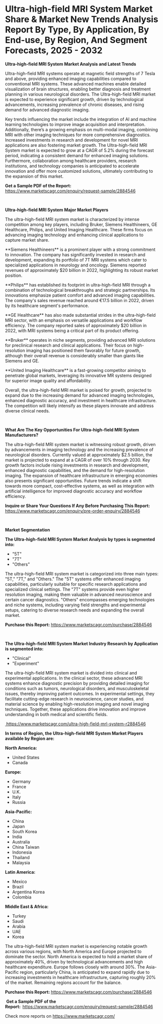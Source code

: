 <p><h1>Ultra-high-field MRl System Market Share & Market New Trends Analysis Report By Type, By Application, By End-use, By Region, And Segment Forecasts, 2025 - 2032</h1></p><p><strong>Ultra-high-field MRl System Market Analysis and Latest Trends</strong></p>
<p><p>Ultra-high-field MRI systems operate at magnetic field strengths of 7 Tesla and above, providing enhanced imaging capabilities compared to conventional MRI systems. These advanced machines enable detailed visualization of brain structures, enabling better diagnosis and treatment planning in various neurological disorders. The Ultra-high-field MRI market is expected to experience significant growth, driven by technological advancements, increasing prevalence of chronic diseases, and rising demand for advanced diagnostic imaging. </p><p>Key trends influencing the market include the integration of AI and machine learning technologies to improve image acquisition and interpretation. Additionally, there’s a growing emphasis on multi-modal imaging, combining MRI with other imaging techniques for more comprehensive diagnostics. Increased investments in research and development for novel MRI applications are also fostering market growth. The Ultra-high-field MRI System market is expected to grow at a CAGR of 5.2% during the forecast period, indicating a consistent demand for enhanced imaging solutions. Furthermore, collaboration among healthcare providers, research institutions, and technology companies is anticipated to accelerate innovation and offer more customized solutions, ultimately contributing to the expansion of this market.</p></p>
<p><strong>Get a Sample PDF of the Report:&nbsp;</strong> <a href="https://www.marketscagr.com/enquiry/request-sample/2884546?utm_campaign=2468&utm_medium=2&utm_source=Github&utm_content=ia&utm_term=13032025&utm_id=ultra-high-field-mrl-system">https://www.marketscagr.com/enquiry/request-sample/2884546</a></p>
<p>&nbsp;</p>
<p><strong>Ultra-high-field MRl System Major Market Players</strong></p>
<p><p>The ultra-high-field MRI system market is characterized by intense competition among key players, including Bruker, Siemens Healthineers, GE Healthcare, Philips, and United Imaging Healthcare. These firms focus on advancing imaging technology and enhancing clinical applications to capture market share.</p><p>**Siemens Healthineers** is a prominent player with a strong commitment to innovation. The company has significantly invested in research and development, expanding its portfolio of 7T MRI systems which cater to specialized applications in neurology and oncology. Siemens reported revenues of approximately $20 billion in 2022, highlighting its robust market position.</p><p>**Philips** has established its footprint in ultra-high-field MRI through a combination of technological breakthroughs and strategic partnerships. Its innovations emphasize patient comfort and advanced imaging capabilities. The company's sales revenue reached around €17.5 billion in 2022, driven by its healthcare segment's performance.</p><p>**GE Healthcare** has also made substantial strides in the ultra-high-field MRI sector, with an emphasis on versatile applications and workflow efficiency. The company reported sales of approximately $20 billion in 2022, with MRI systems being a critical part of its product offering. </p><p>**Bruker** operates in niche segments, providing advanced MRI solutions for preclinical research and clinical applications. Their focus on high-resolution imaging has positioned them favorably for future growth, although their overall revenue is considerably smaller than giants like Siemens and GE. </p><p>**United Imaging Healthcare** is a fast-growing competitor aiming to penetrate global markets, leveraging its innovative MR systems designed for superior image quality and affordability. </p><p>Overall, the ultra-high-field MRI market is poised for growth, projected to expand due to the increasing demand for advanced imaging technologies, enhanced diagnostic accuracy, and investment in healthcare infrastructure. The competition will likely intensify as these players innovate and address diverse clinical needs.</p></p>
<p>&nbsp;</p>
<p><strong>What Are The Key Opportunities For Ultra-high-field MRl System Manufacturers?</strong></p>
<p><p>The ultra-high-field MRI system market is witnessing robust growth, driven by advancements in imaging technology and the increasing prevalence of neurological disorders. Currently valued at approximately $2.5 billion, the market is projected to expand at a CAGR of over 10% through 2030. Key growth factors include rising investments in research and development, enhanced diagnostic capabilities, and the demand for high-resolution imaging. The expansion of healthcare infrastructure in emerging economies also presents significant opportunities. Future trends indicate a shift towards more compact, cost-effective systems, as well as integration with artificial intelligence for improved diagnostic accuracy and workflow efficiency.</p></p>
<p><strong>Inquire or Share Your Questions If Any Before Purchasing This Report:</strong> <a href="https://www.marketscagr.com/enquiry/pre-order-enquiry/2884546?utm_campaign=2468&utm_medium=2&utm_source=Github&utm_content=ia&utm_term=13032025&utm_id=ultra-high-field-mrl-system">https://www.marketscagr.com/enquiry/pre-order-enquiry/2884546</a></p>
<p>&nbsp;</p>
<p><strong>Market Segmentation</strong></p>
<p><strong>The Ultra-high-field MRl System Market Analysis by types is segmented into:</strong></p>
<p><ul><li>"5T"</li><li>"7T"</li><li>"Others"</li></ul></p>
<p><p>The ultra-high-field MRI system market is categorized into three main types: "5T," "7T," and "Others." The "5T" systems offer enhanced imaging capabilities, particularly suitable for specific research applications and specialized clinical settings. The "7T" systems provide even higher resolution imaging, making them valuable in advanced neuroscience and certain cancer diagnostics. "Others" encompasses emerging technologies and niche systems, including varying field strengths and experimental setups, catering to diverse research needs and expanding the overall market.</p></p>
<p><strong>Purchase this Report:&nbsp;</strong><a href="https://www.marketscagr.com/purchase/2884546?utm_campaign=2468&utm_medium=2&utm_source=Github&utm_content=ia&utm_term=13032025&utm_id=ultra-high-field-mrl-system">https://www.marketscagr.com/purchase/2884546</a></p>
<p>&nbsp;</p>
<p><strong>The Ultra-high-field MRl System Market Industry Research by Application is segmented into:</strong></p>
<p><ul><li>"Clinical"</li><li>"Experiment"</li></ul></p>
<p><p>The ultra-high-field MRI system market is divided into clinical and experimental applications. In the clinical sector, these advanced MRI systems enhance diagnostic precision by providing detailed imaging for conditions such as tumors, neurological disorders, and musculoskeletal issues, thereby improving patient outcomes. In experimental settings, they facilitate cutting-edge research in neuroscience, cancer studies, and material science by enabling high-resolution imaging and novel imaging techniques. Together, these applications drive innovation and improve understanding in both medical and scientific fields.</p></p>
<p><a href="https://www.marketscagr.com/ultra-high-field-mrl-system-r2884546?utm_campaign=2468&utm_medium=2&utm_source=Github&utm_content=ia&utm_term=13032025&utm_id=ultra-high-field-mrl-system">&nbsp;https://www.marketscagr.com/ultra-high-field-mrl-system-r2884546</a></p>
<p><strong>In terms of Region, the Ultra-high-field MRl System Market Players available by Region are:</strong></p>
<p>
    <p> <strong> North America: </strong>
        <ul>
            <li>United States</li>
            <li>Canada</li>
        </ul>
        </p> 
    <p> <strong> Europe: </strong>
        <ul>
            <li>Germany</li>
            <li>France</li>
            <li>U.K.</li>
            <li>Italy</li>
            <li>Russia</li>
        </ul>
        </p> 
    <p> <strong> Asia-Pacific: </strong>
        <ul>
            <li>China</li>
            <li>Japan</li>
            <li>South Korea</li>
            <li>India</li>
            <li>Australia</li>
            <li>China Taiwan</li>
            <li>Indonesia</li>
            <li>Thailand</li>
            <li>Malaysia</li>
        </ul>
        </p> 
    <p> <strong> Latin America: </strong>
        <ul>
            <li>Mexico</li>
            <li>Brazil</li>
            <li>Argentina Korea</li>
            <li>Colombia</li>
        </ul>
        </p> 
    <p> <strong> Middle East & Africa: </strong>
        <ul>
            <li>Turkey</li>
            <li>Saudi</li>
            <li>Arabia</li>
            <li>UAE</li>
            <li>Korea</li>
        </ul>
    </p>
    </p>
<p><p>The ultra-high-field MRI system market is experiencing notable growth across various regions, with North America and Europe projected to dominate the sector. North America is expected to hold a market share of approximately 40%, driven by technological advancements and high healthcare expenditure. Europe follows closely with around 30%. The Asia-Pacific region, particularly China, is anticipated to expand rapidly due to increasing investments in healthcare infrastructure, capturing roughly 20% of the market. Remaining regions account for the balance.</p></p>
<p><strong>Purchase this Report: </strong><a href="https://www.marketscagr.com/purchase/2884546?utm_campaign=2468&utm_medium=2&utm_source=Github&utm_content=ia&utm_term=13032025&utm_id=ultra-high-field-mrl-system">https://www.marketscagr.com/purchase/2884546</a></p>
<p>&nbsp;<strong>Get a Sample PDF of the Report:&nbsp;&nbsp;</strong><a href="https://www.marketscagr.com/enquiry/request-sample/2884546?utm_campaign=2468&utm_medium=2&utm_source=Github&utm_content=ia&utm_term=13032025&utm_id=ultra-high-field-mrl-system">https://www.marketscagr.com/enquiry/request-sample/2884546</a></p>
<p><strong></strong></p>
<p>Check more reports on <a href="https://www.marketscagr.com/?utm_campaign=2468&utm_medium=2&utm_source=Github&utm_content=ia&utm_term=13032025&utm_id=ultra-high-field-mrl-system">https://www.marketscagr.com/</a></p>
